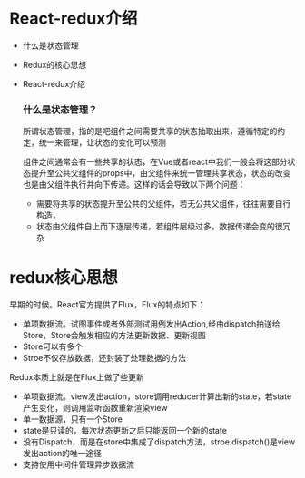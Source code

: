 # React-redux介绍
* 什么是状态管理
* Redux的核心思想
* React-redux介绍
  
  ### 什么是状态管理？

  所谓状态管理，指的是吧组件之间需要共享的状态抽取出来，遵循特定的约定，统一来管理，让状态的变化可以预测

  组件之间通常会有一些共享的状态，在Vue或者react中我们一般会将这部分状态提升至公共父组件的props中，由父组件来统一管理共享状态，状态的改变也是由父组件执行并向下传递。这样的话会导致以下两个问题：

  * 需要将共享的状态提升至公共的父组件，若无公共父组件，往往需要自行构造，
  * 状态由父组件自上而下逐层传递，若组件层级过多，数据传递会变的很冗杂


# redux核心思想
 早期的时候。React官方提供了Flux，Flux的特点如下：
 * 单项数据流。试图事件或者外部测试用例发出Action,经由dispatch拍送给Store，Store会触发相应的方法更新数据、更新视图
 * Store可以有多个
 * Stroe不仅存放数据，还封装了处理数据的方法

 Redux本质上就是在Flux上做了些更新

 * 单项数据流。view发出action，store调用reducer计算出新的state，若state产生变化，则调用监听函数重新渲染view
 * 单一数据源，只有一个Store
 * state是只读的，每次状态更新之后只能返回一个新的state
 * 没有Dispatch，而是在store中集成了dispatch方法，stroe.dispatch()是view发出action的唯一途径
 * 支持使用中间件管理异步数据流